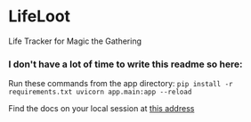 # LifeLoot
Life Tracker for Magic the Gathering


<h3>I don't have a lot of time to write this readme so here:</h3>

Run these commands from the app directory:
<code>pip install -r requirements.txt
uvicorn app.main:app --reload</code>

Find the docs on your local session at [this address](http://localhost:8000/docs)
